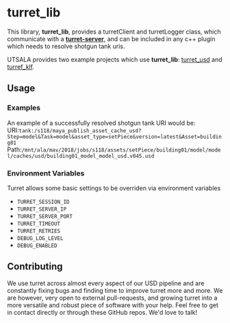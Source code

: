 # turret_lib

This library, **turret_lib**, provides a turretClient and turretLogger class, which communicate with a [**turret-server**](https://github.com/UTS-AnimalLogicAcademy/turret_server), and can be included in any c++ plugin which needs to resolve shotgun tank uris.  

UTSALA provides two example projects which use **turret_lib**: [turret_usd](https://github.com/UTS-AnimalLogicAcademy/turret_usd) and [turref_klf](https://github.com/UTS-AnimalLogicAcademy/turret_klf).  

## Usage

### Examples

An example of a successfully resolved shotgun tank URI would be:
URI:`tank:/s118/maya_publish_asset_cache_usd?Step=model&Task=model&asset_type=setPiece&version=latest&Asset=building01`
Path:`/mnt/ala/mav/2018/jobs/s118/assets/setPiece/building01/model/model/caches/usd/building01_model_model_usd.v045.usd`

### Environment Variables

Turret allows some basic settings to be overriden via environment variables

 * `TURRET_SESSION_ID`
 * `TURRET_SERVER_IP`
 * `TURRET_SERVER_PORT`
 * `TURRET_TIMEOUT`
 * `TURRET_RETRIES`
 * `DEBUG_LOG_LEVEL`
 * `DEBUG_ENABLED`

## Contributing
We use turret across almost every aspect of our USD pipeline and are constantly fixing bugs and finding time to improve turret more and more. We are however, very open to external pull-requests, and growing turret into a more versatile and robust piece of software with your help. Feel free to get in contact directly or through these GitHub repos. We'd love to talk! 

